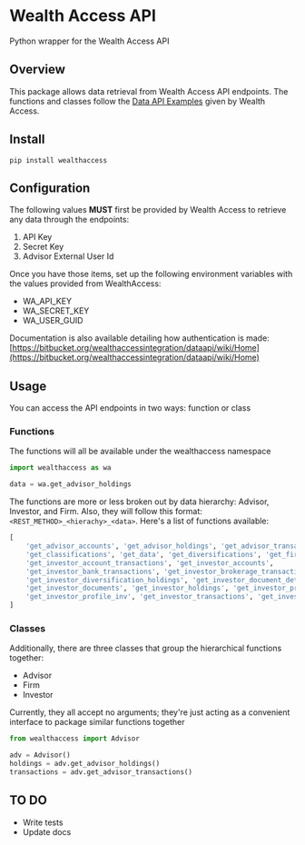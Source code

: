 # Wealth Access API

Python wrapper for the Wealth Access API

## Overview

This package allows data retrieval from Wealth Access API endpoints. The functions and classes follow the [Data API Examples](https://api.wealthaccess.com/Help) given by Wealth Access.

## Install

```
pip install wealthaccess
```

## Configuration

The following values **MUST** first be provided by Wealth Access to retrieve any data through the endpoints:

1. API Key
2. Secret Key
3. Advisor External User Id

Once you have those items, set up the following environment variables with the values provided from WealthAccess:

- WA_API_KEY
- WA_SECRET_KEY
- WA_USER_GUID

Documentation is also available detailing how authentication is made: [https://bitbucket.org/wealthaccessintegration/dataapi/wiki/Home](https://bitbucket.org/wealthaccessintegration/dataapi/wiki/Home)

## Usage

You can access the API endpoints in two ways: function or class

### Functions

The functions will all be available under the wealthaccess namespace

```python
import wealthaccess as wa

data = wa.get_advisor_holdings
```

The functions are more or less broken out by data hierarchy: Advisor, Investor, and Firm. Also, they will follow this format: `<REST_METHOD>_<hierachy>_<data>`. Here's a list of functions available:

```python
[
    'get_advisor_accounts', 'get_advisor_holdings', 'get_advisor_transactions',
    'get_classifications', 'get_data', 'get_diversifications', 'get_firm_clients',
    'get_investor_account_transactions', 'get_investor_accounts',
    'get_investor_bank_transactions', 'get_investor_brokerage_transactions',
    'get_investor_diversification_holdings', 'get_investor_document_detail',
    'get_investor_documents', 'get_investor_holdings', 'get_investor_profile_adv',
    'get_investor_profile_inv', 'get_investor_transactions', 'get_investors', 'post_investor_documents'
]
```

### Classes

Additionally, there are three classes that group the hierarchical functions together:

- Advisor
- Firm
- Investor

Currently, they all accept no arguments; they're just acting as a convenient interface to package similar functions together

```python
from wealthaccess import Advisor

adv = Advisor()
holdings = adv.get_advisor_holdings()
transactions = adv.get_advisor_transactions()
```

## TO DO

- Write tests
- Update docs
